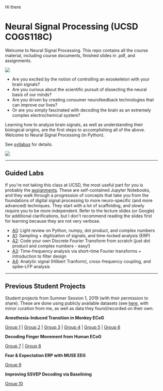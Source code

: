 Hi there

# Neural Signal Processing (UCSD COGS118C)
Welcome to Neural Signal Processing.
This repo contains all the course material, including course documents, finished slides in .pdf, and assignments.

![](CourseDocuments/header.png)

+ Are you excited by the notion of controlling an exoskeleton with your brain signals?
+ Are you curious about the scientific pursuit of dissecting the neural basis of our minds?
+ Are you driven by creating consumer neurofeedback technologies that can improve our lives?
+ Or are you simply fascinated with decoding the brain as an extremely complex electrochemical system?

Learning how to analyze brain signals, as well as understanding their biological origins, are the first steps to accomplishing all of the above. Welcome to Neural Signal Processing (in Python).

See [syllabus](CourseDocuments/Syllabus.pdf) for details.

![](CourseDocuments/roadmap.png)

---
## Guided Labs

If you're not taking this class at UCSD, the most useful part for you is probably the [assignments](Assignments). These are self-contained Jupyter Notebooks, and they walk through a progression of concepts that take you from the foundations of digital signal processing to more neuro-specific (and more advanced) techniques. They start with a lot of scaffolding, and slowly require you to be more independent. Refer to the lecture slides (or Google) for additional clarifications, but I don't recommend reading the slides first for learning because they are not very verbose.

- [A0](Assignments/A0-LinAlgComplex.ipynb): Light review on Python, numpy, dot product, and complex numbers
- [A1](Assignments/A1-SamplingTimeSeries.ipynb): Sampling + digitization of signals, and time-locked analysis (ERP)
- [A2](Assignments/A2-FourierTransform.ipynb): Code your own Discrete Fourier Transform from scratch (just dot product and complex numbers - easy!)
- [A3](Assignments/A3-TimeFrequencyFiltering.ipynb): Time-frequency analysis via short-time Fourier transforms + introduction to filter design
- [A4](Assignments/A4-HilbertLFPSpike.ipynb): Analytic signal (Hilbert Tranform), cross-frequency coupling, and spike-LFP analysis

---

## Previous Student Projects

Student projects from Summer Session 1, 2019 (with their permission to share). These are done using publicly available datasets (see [here](/Assignments/project_data/data_curation.ipynb), with minor curation from me, as well as data they found/recorded on their own.

**Anesthesia-Induced Transition in Monkey ECoG**

[Group 1](https://github.com/vnazlukhanyan/COGS118C_Final/blob/master/Oscillatory_Basis_Project.ipynb) | [Group 2](https://github.com/kevinice95/Cogs118C-final) | [Group 3](https://github.com/dylew898/Cogs118Project) | [Group 4](https://github.com/ahsanbari/Cogs118C_Final_Prj) | [Group 5](https://github.com/Chuyang98/COGS-118C-Final-Project-Code-and-Slide) | [Group 6](https://github.com/ZhuojunChen/COGS118C/blob/master/Assignments/project_data/COGS118C-Final-Presentation-Monkey-Data-Analysis.ipynb)

**Decoding Finger Movement from Human ECoG**

[Group 7](https://github.com/benjaminmakowsky/cogs118c/blob/master/Assignments/Final%20Project.ipynb) | [Group 8](https://github.com/yuhaimei/COGS__118C_Final_Project)

**Fear & Expectation ERP with MUSE EEG**

[Group 9](https://github.com/TamuzHod/Neural-_signal_processing_final_project)

**Improving SSVEP Decoding via Baselining**

[Group 10](https://github.com/Nikleon/AR-Modeling-EEG-for-SSVEP/blob/master/FinalProjectReport.ipynb)
